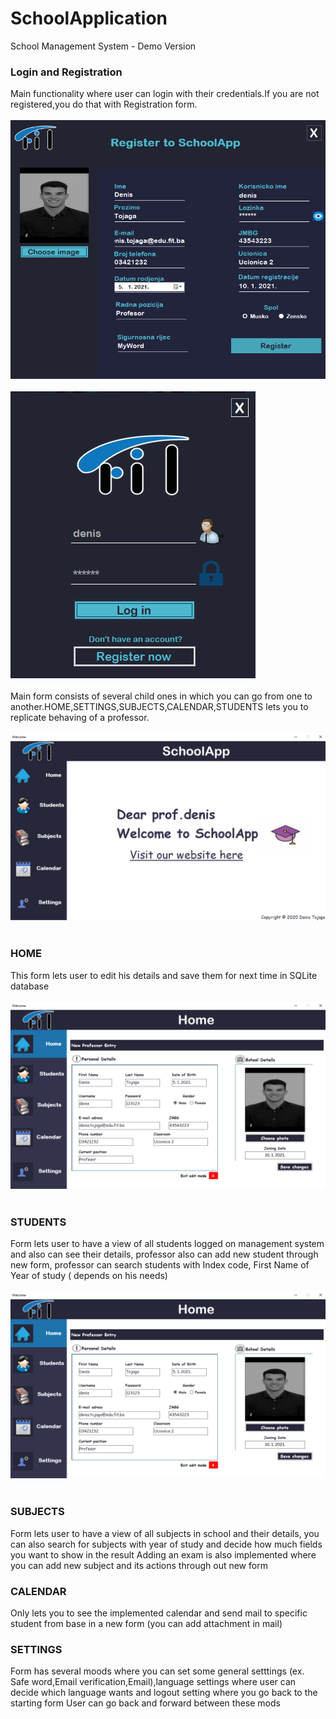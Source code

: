 # SchoolApplication
 

School Management System - Demo Version

### Login and Registration
Main functionality where user can login with their credentials.If you are not registered,you do that with Registration form.
</br></br>
![](AppImages/slika1.png)
</br></br>
![](AppImages/slika2.png)
</br></br>
Main form consists of several child ones in which you can go from one to another.HOME,SETTINGS,SUBJECTS,CALENDAR,STUDENTS lets you to replicate behaving of a professor.
</br></br>
![](AppImages/slika3.png)
</br></br>

### HOME
This form lets user to edit his details and save them for next time in SQLite database
</br></br>
![](AppImages/slika4.png)
</br></br>

### STUDENTS
Form lets user to have a view of all students logged on management system and also can see their details, professor also can add new student through new form,
professor can search students with Index code, First Name of Year of study ( depends on his needs) 
</br></br>
![](AppImages/slika4.png)
</br></br>


### SUBJECTS 
Form lets user to have a view of all subjects in school and their details, you can also search for subjects with year of study and decide how much fields you want
to show in the result
Adding an exam is also implemented where you can add new subject and its actions through out new form
### CALENDAR 
Only lets you to see the implemented calendar and send mail to specific student from base in a new form (you can add attachment in mail)
### SETTINGS 
Form has several moods where you can set some general setttings (ex. Safe word,Email verification,Email),language settings where user can decide which language wants
and logout setting where you go back to the starting form
User can go back and forward between these mods
</br></br>
